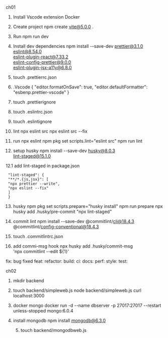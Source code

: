 ch01

1. Install Vscode extension
   Docker

2. Create project
   npm create vite@5.0.0 .

3. Run
   npm run dev

4. Install dev dependencies
   npm install --save-dev prettier@3.1.0 \
    eslint@8.54.0 \
    eslint-plugin-react@7.33.2 \
    eslint-config-prettier@9.0.0 \
    eslint-plugin-jsx-a11y@6.8.0

5. touch .prettierrc.json

6. .Vscode
   {
   "editor.formatOnSave": true,
   "editor.defaultFormatter": "esbenp.prettier-vscode"
   }

7. touch .prettierignore

8. touch .eslintrc.json
9. touch .eslintignore
10. lint
    npx eslint src
    npx eslint src --fix

11. run npx eslint
    npm pkg set scripts.lint="eslint src"
    npm run lint

12. setup husky
    npm install --save-dev husky@8.0.3 \
     lint-staged@15.1.0

12.1 add lint-staged in package.json

```
 "lint-staged": {
 "**/*.{js,jsx}": [
 "npx prettier --write",
 "npx eslint --fix"
 ]
 }
```

13. husky
    npm pkg set scripts.prepare="husky install"
    npm run prepare
    npx husky add .husky/pre-commit "npx lint-staged"

14. commit lint
    npm install --save-dev @commitlint/cli@18.4.3 \
    @commitlint/config-conventional@18.4.3

15. touch .commitlintrc.json
16. add commi-msg hook
    npx husky add .husky/commit-msg \
    'npx commitlint --edit ${1}'

fix: bug fixed
feat:
refactor:
build:
ci:
docs:
perf:
style:
test:

ch02

1. mkdir backend
2. touch backend/simpleweb.js
   node backend/simpleweb.js
   curl localhost:3000

3. docker mongo
   docker run -d --name dbserver -p 27017:27017 --restart unless-stopped mongo:6.0.4

4. install mongodb
   npm install mongodb@6.3.0

   5. touch backend/mongodbweb.js
